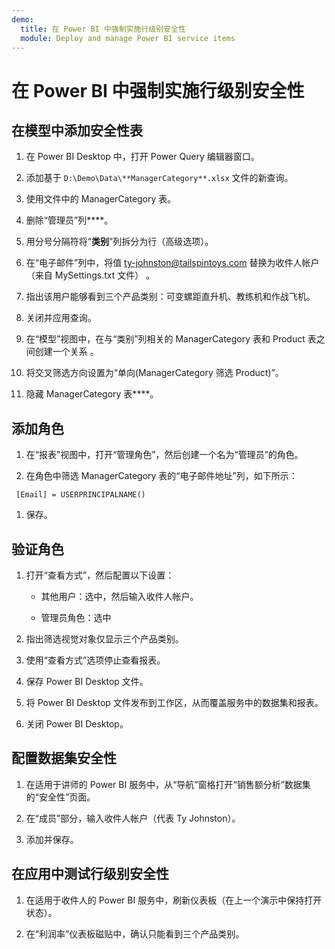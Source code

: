 ```yaml
---
demo:
  title: 在 Power BI 中强制实施行级别安全性
  module: Deploy and manage Power BI service items
---
```


# 在 Power BI 中强制实施行级别安全性

## 在模型中添加安全性表

1. 在 Power BI Desktop 中，打开 Power Query 编辑器窗口。

1. 添加基于 `D:\Demo\Data\**ManagerCategory**.xlsx` 文件的新查询。

1. 使用文件中的 ManagerCategory 表。

1. 删除“管理员”列****。

1. 用分号分隔符将“**类别**”列拆分为行（高级选项）。

1. 在“电子邮件”列中，将值 <ty-johnston@tailspintoys.com> 替换为收件人帐户（来自 MySettings.txt 文件） 。

1. 指出该用户能够看到三个产品类别：可变螺距直升机、教练机和作战飞机。

1. 关闭并应用查询。

1. 在“模型”视图中，在与“类别”列相关的 ManagerCategory 表和 Product 表之间创建一个关系 。

1. 将交叉筛选方向设置为“单向(ManagerCategory 筛选 Product)”。

1. 隐藏 ManagerCategory 表****。

## 添加角色

1. 在“报表”视图中，打开“管理角色”，然后创建一个名为“管理员”的角色。

1. 在角色中筛选 ManagerCategory 表的“电子邮件地址”列，如下所示：

  ```dax
   [Email] = USERPRINCIPALNAME()
   ```

1. 保存。

## 验证角色

1. 打开“查看方式”，然后配置以下设置：

    - 其他用户：选中，然后输入收件人帐户。

    - 管理员角色：选中

1. 指出筛选视觉对象仅显示三个产品类别。

1. 使用“查看方式”选项停止查看报表。

1. 保存 Power BI Desktop 文件。

1. 将 Power BI Desktop 文件发布到工作区，从而覆盖服务中的数据集和报表。

1. 关闭 Power BI Desktop。

## 配置数据集安全性

1. 在适用于讲师的 Power BI 服务中，从“导航”窗格打开“销售额分析”数据集的“安全性”页面。

1. 在“成员”部分，输入收件人帐户（代表 Ty Johnston）。

1. 添加并保存。

## 在应用中测试行级别安全性

1. 在适用于收件人的 Power BI 服务中，刷新仪表板（在上一个演示中保持打开状态）。

1. 在“利润率”仪表板磁贴中，确认只能看到三个产品类别。
